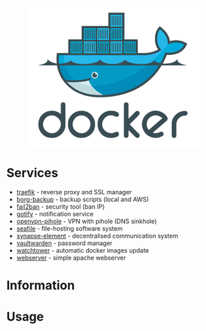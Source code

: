 <p align="center">
<img src="_utilities/docker.png" width="400" alt="docker" title="docker" />
</p>

# Services

* [traefik](traefik/) - reverse proxy and SSL manager
* [borg-backup](borg-backup/) - backup scripts (local and AWS)
* [fail2ban](fail2ban/) - security tool (ban IP)
* [gotify](gotify/) - notification service
* [openvpn-pihole](openvpn-pihole/) - VPN with pihole (DNS sinkhole)
* [seafile](seafile/) - file-hosting software system
* [synapse-element](synapse-element/) - decentralised communication system
* [vaultwarden](vaultwarden/) - password manager
* [watchtower](watchtower/) - automatic docker images update
* [webserver](webserver/) - simple apache webserver

# Information



# Usage